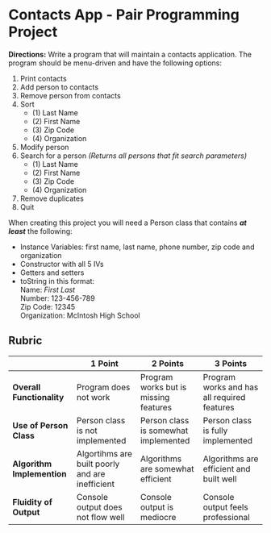 # Contacts App - Pair Programming Project
**Directions:** Write a program that will maintain a contacts application. The program should be menu-driven and have the following options:

1. Print contacts
2. Add person to contacts
3. Remove person from contacts
4. Sort
    - (1) Last Name
    - (2) First Name
    - (3) Zip Code
    - (4) Organization
5. Modify person
6. Search for a person *(Returns all persons that fit search parameters)*
    - (1) Last Name
    - (2) First Name
    - (3) Zip Code
    - (4) Organization
7. Remove duplicates
8. Quit

When creating this project you will need a Person class that contains ***at least*** the following:
- Instance Variables: first name, last name, phone number, zip code and organization
- Constructor with all 5 IVs
- Getters and setters
- toString in this format:  
Name: *First Last*  
Number: 123-456-789  
Zip Code: 12345  
Organization: McIntosh High School  

## Rubric

| | 1 Point | 2 Points | 3 Points |
|:-|---------|----------|----------|
|**Overall Functionality**|Program does not work|Program works but is missing features|Program works and has all required features|
|**Use of Person Class**|Person class is not implemented|Person class is somewhat implemented|Person class is fully implemented|
|**Algorithm Implemention**|Algortihms are built poorly and are inefficient|Algorithms are somewhat efficient|Algorithms are efficient and built well|
|**Fluidity of Output**|Console output does not flow well|Console output is mediocre|Console output feels professional|

